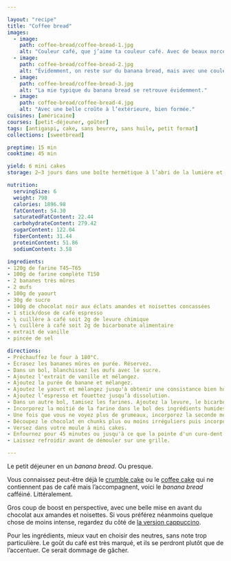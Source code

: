 ```yaml
---

layout: "recipe"
title: "Coffee bread"
images:
  - image:
    path: coffee-bread/coffee-bread-1.jpg
    alt: "Couleur café, que j’aime ta couleur café. Avec de beaux morceaux de chocolat à l’intérieur."
  - image:
    path: coffee-bread/coffee-bread-2.jpg
    alt: "Évidemment, on reste sur du banana bread, mais avec une couleur bien spécifique, et des flaques de chocolat bien visibles."
  - image:
    path: coffee-bread/coffee-bread-3.jpg
    alt: "La mie typique du banana bread se retrouve évidemment."
  - image:
    path: coffee-bread/coffee-bread-4.jpg
    alt: "Avec une belle croûte à l’extérieure, bien formée."
cuisines: [américaine]
courses: [petit-déjeuner, goûter]
tags: [antigaspi, cake, sans beurre, sans huile, petit format]
collections: [sweetbread]

preptime: 15 min
cooktime: 45 min

yield: 6 mini cakes
storage: 2–3 jours dans une boîte hermétique à l’abri de la lumière et de la chaleur. 5 jours au frigo. 2 mois au congélateur.

nutrition:
  servingSize: 6
  weight: 798
  calories: 1896.98
  fatContent: 54.30
  saturatedFatContent: 22.44
  carbohydrateContent: 279.42
  sugarContent: 122.04
  fiberContent: 31.44
  proteinContent: 51.86
  sodiumContent: 3.58

ingredients:
- 120g de farine T45–T65
- 100g de farine complète T150
- 2 bananes très mûres
- 2 œufs
- 100g de yaourt
- 30g de sucre
- 100g de chocolat noir aux éclats amandes et noisettes concassées
- 1 stick/dose de café espresso
- ¼ cuillère à café soit 2g de levure chimique
- ¼ cuillère à café soit 2g de bicarbonate alimentaire
- extrait de vanille
- pincée de sel

directions:
- Préchauffez le four à 180°C.
- Écrasez les bananes mûres en purée. Réservez.
- Dans un bol, blanchissez les œufs avec le sucre.
- Ajoutez l'extrait de vanille et mélangez. 
- Ajoutez la purée de banane et mélangez.
- Ajoutez le yaourt et mélangez jusqu'à obtenir une consistance bien homogène.
- Ajoutez l’espresso et fouettez jusqu’à dissolution.
- Dans un autre bol, tamisez les farines. Ajoutez la levure, le bicarbonate et le sel. Mélangez. 
- Incorporez la moitié de la farine dans le bol des ingrédients humides à la maryse. 
- Une fois que vous ne voyez plus de grumeaux, incorporez la seconde moitié. Réservez.
- Découpez le chocolat en chunks plus ou moins irréguliers puis incorporez-les à la maryse.
- Versez dans votre moule à mini cakes. 
- Enfournez pour 45 minutes ou jusqu'à ce que la pointe d'un cure-dent ressorte sèche. 
- Laissez refroidir avant de démouler sur une grille. 

---
```


Le petit déjeuner en un <i lang="en">banana bread</i>. Ou presque. 

Vous connaissez peut-être déjà le [crumble cake](berry-crumble.html) ou le [coffee cake](biscoffee-cake.html) qui ne contiennent pas de café mais l’accompagnent, voici le <i lang="en">banana bread</i> cafféiné. Littéralement.

Gros coup de boost en perspective, avec une belle mise en avant du chocolat aux amandes et noisettes. Si vous préférez néanmoins quelque chose de moins intense, regardez du côté de [la version cappuccino](cappuccino-bread.html).

Pour les ingrédients, mieux vaut en choisir des neutres, sans note trop particulière. Le goût du café est très marqué, et ils se perdront plutôt que de l’accentuer. Ce serait dommage de gâcher.